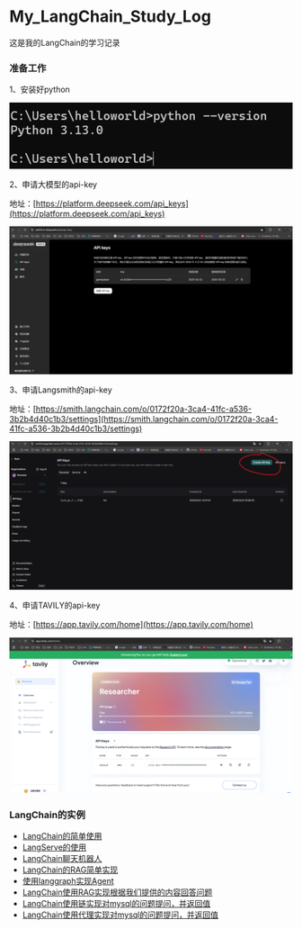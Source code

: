 # My_LangChain_Study_Log
这是我的LangChain的学习记录

### 准备工作
1、安装好python

![images/img1.png](images/img1.png)

2、申请大模型的api-key

地址：[https://platform.deepseek.com/api_keys](https://platform.deepseek.com/api_keys)

![images/img2.png](images/img2.png)

3、申请Langsmith的api-key

地址：[https://smith.langchain.com/o/0172f20a-3ca4-41fc-a536-3b2b4d40c1b3/settings](https://smith.langchain.com/o/0172f20a-3ca4-41fc-a536-3b2b4d40c1b3/settings)

![images/img3.png](images/img3.png)

4、申请TAVILY的api-key

地址：[https://app.tavily.com/home](https://app.tavily.com/home)

![images/img4.png](images/img4.png)

### LangChain的实例
* [LangChain的简单使用](/src/demo1.py)
* [LangServe的使用](/src/demo2.py)
* [LangChain聊天机器人](/src/demo3.py)
* [LangChain的RAG简单实现](/src/demo4.py)
* [使用langgraph实现Agent](/src/demo5.py)
* [LangChain使用RAG实现根据我们提供的内容回答问题](/src/demo6.py)
* [LangChain使用链实现对mysql的问题提问，并返回值](/src/demo7.py)
* [LangChain使用代理实现对mysql的问题提问，并返回值](/src/demo8.py)
